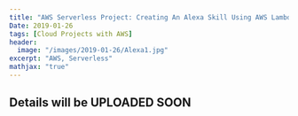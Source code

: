 ```yaml
---
title: "AWS Serverless Project: Creating An Alexa Skill Using AWS Lambda"
Date: 2019-01-26
tags: [Cloud Projects with AWS]
header:
  image: "/images/2019-01-26/Alexa1.jpg"
excerpt: "AWS, Serverless"
mathjax: "true"
---
```



## Details will be UPLOADED SOON